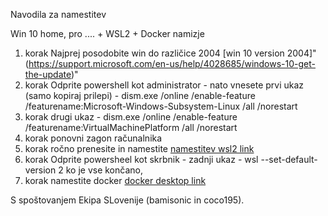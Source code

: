 Navodila za namestitev

Win 10 home, pro .... + WSL2 + Docker namizje
1. korak
Najprej posodobite win do različice 2004 [win 10 version 2004]"(https://support.microsoft.com/en-us/help/4028685/windows-10-get-the-update)"
2. korak
Odprite powershell kot administrator - nato vnesete prvi ukaz (samo kopiraj prilepi) - dism.exe /online /enable-feature /featurename:Microsoft-Windows-Subsystem-Linux /all /norestart
3. korak
drugi ukaz - dism.exe /online /enable-feature /featurename:VirtualMachinePlatform /all /norestart
4. korak
ponovni zagon računalnika 
5. korak
ročno prenesite in namestite [namestitev wsl2 link](https://docs.microsoft.com/en-us/windows/wsl/wsl2-kernel#download-the-linux-kernel-update-package)
6. korak
Odprite powersheel kot skrbnik - zadnji ukaz - wsl --set-default-version 2
ko je vse končano, 
7. korak
namestite docker [docker desktop link](https://www.docker.com/products/docker-desktop) 

S spoštovanjem Ekipa SLovenije (bamisonic in coco195).


